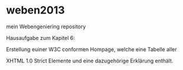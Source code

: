 weben2013
=========

mein Webengeniering repository

Hausaufgabe zum Kapitel 6:

Erstellung euiner W3C conformen Hompage, welche eine Tabelle aller

XHTML 1.0 Strict Elemente und eine dazugehörige Erklärung enthält.
